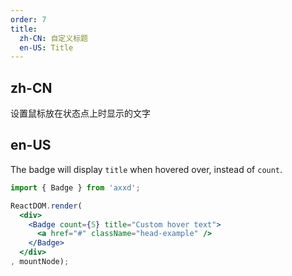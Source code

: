 ```yaml
---
order: 7
title:
  zh-CN: 自定义标题
  en-US: Title
---
```


## zh-CN

设置鼠标放在状态点上时显示的文字

## en-US

The badge will display `title` when hovered over, instead of `count`.

````jsx
import { Badge } from 'axxd';

ReactDOM.render(
  <div>
    <Badge count={5} title="Custom hover text">
      <a href="#" className="head-example" />
    </Badge>
  </div>
, mountNode);
````

<style>
.ant-badge:not(.ant-badge-status) {
  margin-right: 20px;
}
.head-example {
  width: 42px;
  height: 42px;
  border-radius: 4px;
  background: #eee;
  display: inline-block;
}
</style>
